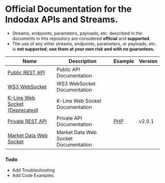 # Official Documentation for the Indodax APIs and Streams.

* Streams, endpoints, parameters, payloads, etc. described in the documents in this repository are considered **official** and **supported**.
* The use of any other streams, endpoints, parameters, or payloads, etc. is **not supported**; **use them at your own risk and with no guarantees.**


Name | Description | Example | Version
------------ | ------------ | ------------ | ------------
[Public REST API](./Public-RestAPI.md) | Public API Documentation | |
[WS3 WebSocket](./ws3-websocket.md) | WS3 WebSocket Documentation | |
[K-Line Web Socket (Deprecated)](./kline-websocket.md) | K-Line Web Socket Documentation | |
[Private REST API](./Private-RestAPI.md) | Private API Documentation | [PHP](./example/Private-RestAPI-php.md) | v2.0.1 
[Market Data Web Socket](./Marketdata-websocket.md) | Market Data Web Socket Documentation | |


### Todo
 - Add Troubleshooting 
 - Add Code Examples